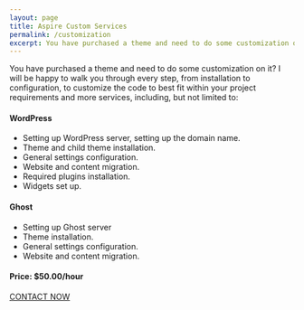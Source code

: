 ```yaml
---
layout: page
title: Aspire Custom Services
permalink: /customization
excerpt: You have purchased a theme and need to do some customization on it? I will be happy to walk you through every step, from installation to configuration, to customize the code to best fit within your project requirements and more services.
---
```


You have purchased a theme and need to do some customization on it? I will be happy to walk you through every step, from installation to configuration, to customize the code to best fit within your project requirements and more services, including, but not limited to:

#### WordPress

- Setting up WordPress server, setting up the domain name.
- Theme and child theme installation.
- General settings configuration.
- Website and content migration.
- Required plugins installation.
- Widgets set up.

#### Ghost

- Setting up Ghost server
- Theme installation.
- General settings configuration.
- Website and content migration.

#### Price: $50.00/hour

<a href='mailto:aspirethemes@gmail.com' class='button button--large button--success'>CONTACT NOW</a>